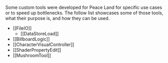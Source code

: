 Some custom tools were developed for Peace Land for specific use cases or to speed up bottlenecks. The follow list showcases some of those tools, what their purpose is, and how they can be used. 

- [[FileIO]]
	- [[DataStoreLoad]]
- [[BillboardLogic]]
- [[CharacterVisualController]]
- [[ShaderPropertyEdit]]
- [[MushroomTool]]